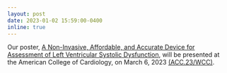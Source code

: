 ```yaml
---
layout: post
date: 2023-01-02 15:59:00-0400
inline: true
---
```


Our poster, [A Non-Invasive, Affordable, and Accurate Device for Assessment of Left Ventricular Systolic Dysfunction](https://www.abstractsonline.com/pp8/#!/10674/session/1150), will be presented at the American College of Cardiology, on March 6, 2023 [(ACC.23/WCC)](https://accscientificsession.acc.org/).
